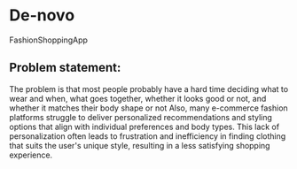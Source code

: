 # De-novo
 FashionShoppingApp
##  Problem statement:  
The problem is that most people probably have a hard time deciding what to wear and when, what goes together, whether it looks good or not, and whether it matches their body shape or not Also, many e-commerce fashion platforms struggle to deliver personalized recommendations and styling options that align with individual preferences and body types. This lack of personalization often leads to frustration and inefficiency in finding clothing that suits the user's unique style, resulting in a less satisfying shopping experience. 


